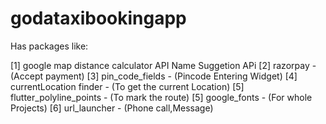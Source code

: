 # godataxibookingapp

Has packages like:

[1] google map 
    distance calculator API
    Name Suggetion APi
[2] razorpay - (Accept payment)
[3] pin_code_fields - (Pincode Entering Widget)
[4] currentLocation finder - (To get the current Location)
[5] flutter_polyline_points - (To mark the route)
[5] google_fonts - (For whole Projects)
[6] url_launcher - (Phone call,Message)
